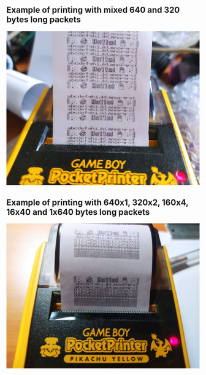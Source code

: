 ## Example of printing with mixed 640 and 320 bytes long packets
![](/Research/Packets_test.jpg)

## Example of printing with 640x1, 320x2, 160x4, 16x40 and 1x640 bytes long packets
![](/Research/Packets_test_2.jpg)
